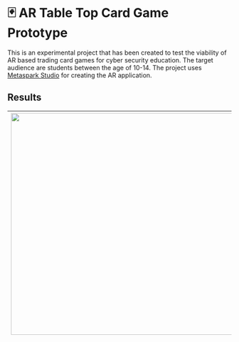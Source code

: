 # 🃏 AR Table Top Card Game Prototype
This is an experimental project that has been created to test the viability of AR based trading card games for cyber security education. The target audience are students between the age of 10-14. The project uses [Metaspark Studio](https://sparkar.facebook.com/ar-studio/) for creating the AR application.

## Results
| <img src="https://user-images.githubusercontent.com/19551058/230037859-362bccc0-070e-411e-8495-f776c1c7eca8.png" width="500" />   | <img src="https://user-images.githubusercontent.com/19551058/230037864-b2186b8d-2d61-4155-965d-abbee44df80c.png" width="500" />  |
|---|---|

